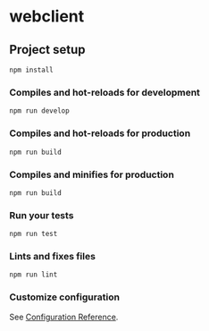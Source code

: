 # webclient

## Project setup
```
npm install
```

### Compiles and hot-reloads for development
```
npm run develop
```

### Compiles and hot-reloads for production
```
npm run build
```

### Compiles and minifies for production
```
npm run build
```

### Run your tests
```
npm run test
```

### Lints and fixes files
```
npm run lint
```

### Customize configuration
See [Configuration Reference](https://cli.vuejs.org/config/).
